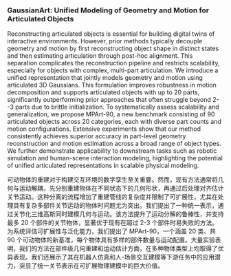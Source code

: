 ### GaussianArt: Unified Modeling of Geometry and Motion for Articulated Objects

Reconstructing articulated objects is essential for building digital twins of interactive environments. However, prior methods typically decouple geometry and motion by first reconstructing object shape in distinct states and then estimating articulation through post-hoc alignment. This separation complicates the reconstruction pipeline and restricts scalability, especially for objects with complex, multi-part articulation. We introduce a unified representation that jointly models geometry and motion using articulated 3D Gaussians. This formulation improves robustness in motion decomposition and supports articulated objects with up to 20 parts, significantly outperforming prior approaches that often struggle beyond 2--3 parts due to brittle initialization. To systematically assess scalability and generalization, we propose MPArt-90, a new benchmark consisting of 90 articulated objects across 20 categories, each with diverse part counts and motion configurations. Extensive experiments show that our method consistently achieves superior accuracy in part-level geometry reconstruction and motion estimation across a broad range of object types. We further demonstrate applicability to downstream tasks such as robotic simulation and human-scene interaction modeling, highlighting the potential of unified articulated representations in scalable physical modeling.

可动物体的重建对于构建交互环境的数字孪生至关重要。然而，现有方法通常将几何与运动解耦，先分别重建物体在不同状态下的几何形状，再通过后处理对齐估计关节运动。这种分离的流程增加了重建管线的复杂度并限制了可扩展性，尤其在处理具有复杂多部件关节运动的物体时问题尤为突出。我们提出了一种统一表示，通过关节化三维高斯同时建模几何与运动。该方法提升了运动分解的鲁棒性，并支持最多 20 个部件的关节物体，显著优于现有在超过 2-3 个部件时易失败的方法。为系统评估可扩展性与泛化能力，我们提出了 MPArt-90，一个涵盖 20 类、共 90 个可动物体的新基准，每个物体具有多样的部件数量与运动配置。大量实验表明，我们的方法在部件级几何重建和运动估计方面，在多种物体类型上均取得了优异表现。我们还展示了其在机器人仿真和人-场景交互建模等下游任务中的应用潜力，突显了统一关节表示在可扩展物理建模中的巨大价值。
